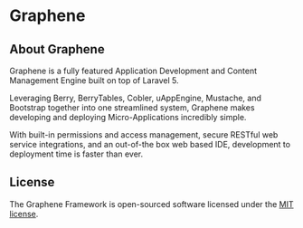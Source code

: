 <h1>Graphene</h1>

## About Graphene

Graphene is a fully featured Application Development and Content Management Engine built on top of Laravel 5.

Leveraging Berry, BerryTables, Cobler, uAppEngine, Mustache, and Bootstrap together into one streamlined system, Graphene makes developing and deploying Micro-Applications incredibly simple.

With built-in permissions and access management, secure RESTful web service integrations, and an out-of-the box web based IDE, development to deployment time is faster than ever.

## License

The Graphene Framework is open-sourced software licensed under the [MIT license](http://opensource.org/licenses/MIT).
